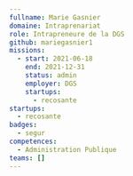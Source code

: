 ```yaml
---
fullname: Marie Gasnier
domaine: Intraprenariat
role: Intrapreneure de la DGS
github: mariegasnier1
missions:
  - start: 2021-06-18
    end: 2021-12-31
    status: admin
    employer: DGS
    startups:
      - recosante
startups:
  - recosante
badges:
  - segur
competences:
  - Administration Publique
teams: []
---
```

